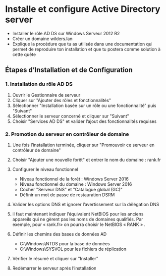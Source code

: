 # Installe et configure Active Directory server 

- Installer le rôle AD DS sur Windows Serveur 2012 R2
- Créer un domaine wilders.lan
- Explique la procédure que tu as utilisée dans une documentation qui permet de reproduire ton installation et que tu postera comme solution à cette quête

## Étapes d’Installation et de Configuration

### 1. Installation du rôle AD DS  

1. Ouvrir le Gestionnaire de serveur  
2. Cliquer sur "Ajouter des rôles et fonctionnalités"  
3. Sélectionner "Installation basée sur un rôle ou une fonctionnalité" puis "Suivant"  
4. Sélectionner le serveur concerné et cliquer sur "Suivant"  
5. Choisir "Services AD DS" et valider l’ajout des fonctionnalités requises  

### 2. Promotion du serveur en contrôleur de domaine

1. Une fois l’installation terminée, cliquer sur "Promouvoir ce serveur en contrôleur de domaine"

2. Choisir "Ajouter une nouvelle forêt" et entrer le nom du domaine : rank.fr

3. Configurer le niveau fonctionnel
    - Niveau fonctionnel de la forêt : Windows Server 2016 
    - Niveau fonctionnel du domaine : Windows Server 2016 
    - Cocher "Serveur DNS" et "Catalogue global (GC)"
    - Définir un mot de passe de restauration DSRM

4. Valider les options DNS et ignorer l’avertissement sur la délégation DNS

5. il faut maintenant indiquer l’équivalent NetBIOS pour les anciens appareils qui ne gèrent pas les noms de domaines qualifiés. Par exemple, pour « rank.fr» on pourra choisir le NetBIOS « RANK » .

6. Définir les chemins des bases de données AD
    - C:\Windows\NTDS pour la base de données
    - C:\Windows\SYSVOL pour les fichiers de réplication

7. Vérifier le résumé et cliquer sur "Installer"

8. Redémarrer le serveur après l’installation